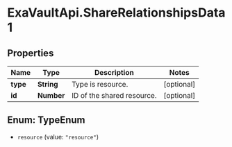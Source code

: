 # ExaVaultApi.ShareRelationshipsData1

## Properties
Name | Type | Description | Notes
------------ | ------------- | ------------- | -------------
**type** | **String** | Type is resource.  | [optional] 
**id** | **Number** | ID of the shared resource. | [optional] 

<a name="TypeEnum"></a>
## Enum: TypeEnum

* `resource` (value: `"resource"`)

